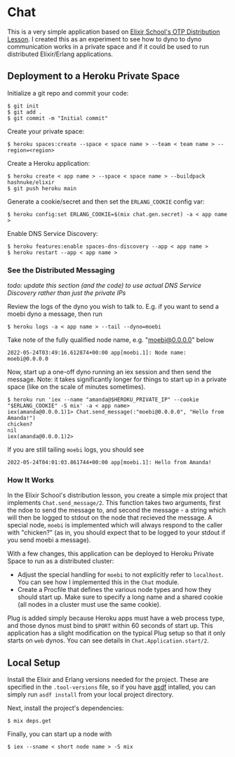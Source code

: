 # Chat

This is a very simple application based on [Elixir School's OTP Distribution
Lesson](https://elixirschool.com/en/lessons/advanced/otp_distribution). I
created this as an experiment to see how to dyno to dyno communication works in
a private space and if it could be used to run distributed Elixir/Erlang
applications.

## Deployment to a Heroku Private Space

Initialize a git repo and commit your code:
```
$ git init
$ git add .
$ git commit -m "Initial commit"
```

Create your private space:
```
$ heroku spaces:create --space < space name > --team < team name > --region=<region>
```

Create a Heroku application:
```
$ heroku create < app name > --space < space name > --buildpack hashnuke/elixir
$ git push heroku main
```

Generate a cookie/secret and then set the `ERLANG_COOKIE` config var:
```
$ heroku config:set ERLANG_COOKIE=$(mix chat.gen.secret) -a < app name >
```

Enable DNS Service Discovery:
```
$ heroku features:enable spaces-dns-discovery --app < app name >
$ heroku restart --app < app name >
```

### See the Distributed Messaging

_todo: update this section (and the code) to use actual DNS Service Discovery
rather than just the private IPs_

Review the logs of the dyno you wish to talk to. E.g. if you want to send a
moebi dyno a message, then run
```
$ heroku logs -a < app name > --tail --dyno=moebi
```

Take note of the fully qualified node name, e.g. "moebi@0.0.0.0" below
```
2022-05-24T03:49:16.612874+00:00 app[moebi.1]: Node name: moebi@0.0.0.0
```

Now, start up a one-off dyno running an iex session and then send the message.
Note: it takes significantly longer for things to start up in a private space
(like on the scale of minutes sometimes).
```
$ heroku run 'iex --name "amanda@$HEROKU_PRIVATE_IP" --cookie "$ERLANG_COOKIE" -S mix' -a < app name>
iex(amanda@0.0.0.1)1> Chat.send_message(:"moebi@0.0.0.0", "Hello from Amanda!")
chicken?
nil
iex(amanda@0.0.0.1)2>
```

If you are still tailing `moebi` logs, you should see
```
2022-05-24T04:01:03.861744+00:00 app[moebi.1]: Hello from Amanda!
```

### How It Works

In the Elixir School's distribution lesson, you create a simple mix project that
implements `Chat.send_message/2`. This function takes two arguments, first the
ndoe to send the message to, and second the message - a string which will then
be logged to stdout on the node that recieved the message. A special node,
`moebi` is implemented which will always respond to the caller with "chicken?"
(as in, you should expect that to be logged to your stdout if you send moebi a
message).

With a few changes, this application can be deployed to Heroku Private Space to
run as a distributed cluster:
- Adjust the special handling for `moebi` to not explicitly refer to
  `localhost`. You can see how I implemented this in the `Chat` module.
- Create a Procfile that defines the various node types and how they should
  start up. Make sure to specify a long name and a shared cookie (all nodes in a
  cluster must use the same cookie).

Plug is added simply because Heroku apps must have a web process type, and those
dynos must bind to `$PORT` within 60 seconds of start up. This application has a
slight modification on the typical Plug setup so that it only starts on `web`
dynos. You can see details in `Chat.Application.start/2`.

## Local Setup

Install the Elixir and Erlang versions needed for the project. These are
specified in the `.tool-versions` file, so if you have
[asdf](https://github.com/asdf-vm/asdf) intalled, you can simply run
`asdf install` from your local project directory.

Next, install the project's dependencies:
```
$ mix deps.get
```

Finally, you can start up a node with
```
$ iex --sname < short node name > -S mix
```

